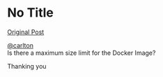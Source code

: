 # No Title

[Original Post](https://discourse.onlinedegree.iitm.ac.in/t/164277/485)

<p><a class="mention" href="/u/carlton">@carlton</a><br>
Is there a maximum size limit for the Docker Image?</p>
<p>Thanking you</p>